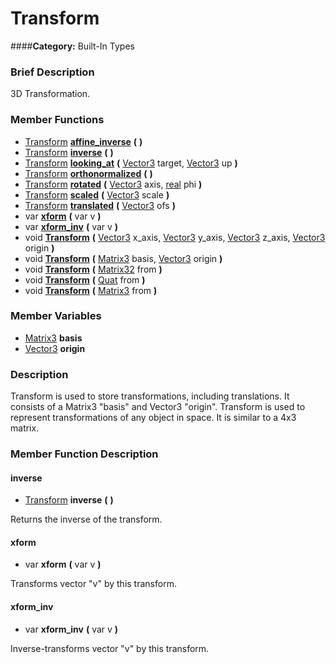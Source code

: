 #  Transform  
####**Category:** Built-In Types

###  Brief Description  
3D Transformation.

###  Member Functions 
  * [Transform](class_transform)  **[affine&#95;inverse](#affine_inverse)**  **(** **)**
  * [Transform](class_transform)  **[inverse](#inverse)**  **(** **)**
  * [Transform](class_transform)  **[looking&#95;at](#looking_at)**  **(** [Vector3](class_vector3) target, [Vector3](class_vector3) up  **)**
  * [Transform](class_transform)  **[orthonormalized](#orthonormalized)**  **(** **)**
  * [Transform](class_transform)  **[rotated](#rotated)**  **(** [Vector3](class_vector3) axis, [real](class_real) phi  **)**
  * [Transform](class_transform)  **[scaled](#scaled)**  **(** [Vector3](class_vector3) scale  **)**
  * [Transform](class_transform)  **[translated](#translated)**  **(** [Vector3](class_vector3) ofs  **)**
  * var  **[xform](#xform)**  **(** var v  **)**
  * var  **[xform&#95;inv](#xform_inv)**  **(** var v  **)**
  * void  **[Transform](#Transform)**  **(** [Vector3](class_vector3) x_axis, [Vector3](class_vector3) y_axis, [Vector3](class_vector3) z_axis, [Vector3](class_vector3) origin  **)**
  * void  **[Transform](#Transform)**  **(** [Matrix3](class_matrix3) basis, [Vector3](class_vector3) origin  **)**
  * void  **[Transform](#Transform)**  **(** [Matrix32](class_matrix32) from  **)**
  * void  **[Transform](#Transform)**  **(** [Quat](class_quat) from  **)**
  * void  **[Transform](#Transform)**  **(** [Matrix3](class_matrix3) from  **)**

###  Member Variables  
  * [Matrix3](class_matrix3) **basis**
  * [Vector3](class_vector3) **origin**

###  Description  
Transform is used to store transformations, including translations. It consists of a Matrix3 "basis" and Vector3 "origin". Transform is used to represent transformations of any object in space. It is similar to a 4x3 matrix.

###  Member Function Description  

#### <a name="inverse">inverse</a>
  * [Transform](class_transform)  **inverse**  **(** **)**

Returns the inverse of the transform.

#### <a name="xform">xform</a>
  * var  **xform**  **(** var v  **)**

Transforms vector "v" by this transform.

#### <a name="xform_inv">xform_inv</a>
  * var  **xform&#95;inv**  **(** var v  **)**

Inverse-transforms vector "v" by this transform.
